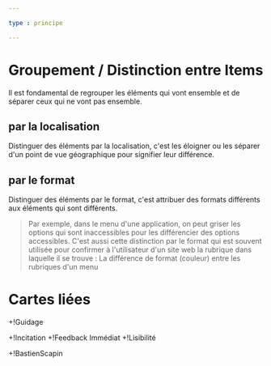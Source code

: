 ```yaml
---

type : principe

---
```


# Groupement / Distinction entre Items

 Il est fondamental de regrouper les éléments qui vont ensemble et de séparer ceux qui ne vont pas ensemble.

## par la localisation

 Distinguer des éléments par la localisation, c'est les éloigner ou les séparer d'un point de vue géographique pour signifier leur différence.

## par le format

Distinguer des éléments par le format, c'est attribuer des formats différents aux éléments qui sont différents.
> Par exemple, dans le menu d'une application, on peut griser les options qui sont inaccessibles pour les différencier des options accessibles.
> C'est aussi cette distinction par le format qui est souvent utilisée pour confirmer à l'utilisateur d'un site web la rubrique dans laquelle il se trouve : La différence de format (couleur) entre les rubriques d'un menu

# Cartes liées

+!Guidage

+!Incitation
+!Feedback Immédiat
+!Lisibilité

+!BastienScapin
